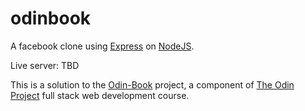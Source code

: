 # odinbook

A facebook clone using [Express](http://expressjs.com/) on [NodeJS](https://nodejs.org/).

Live server: TBD

This is a solution to the [Odin-Book](https://www.theodinproject.com/courses/nodejs/lessons/odin-book) project, a component of [The Odin Project](https://www.theodinproject.com/) full stack web development course.
